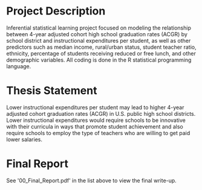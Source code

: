 # Project Description
Inferential statistical learning project focused on modeling the relationship between 4-year adjusted cohort high school graduation rates (ACGR) by school district and instructional expenditures per student, as well as other predictors such as median income, rural/urban status, student teacher ratio, ethnicity, percentage of students receiving reduced or free lunch, and other demographic variables. All coding is done in the R statistical programming language.

# Thesis Statement
Lower instructional expenditures per student may lead to higher 4-year adjusted cohort graduation rates (ACGR) in U.S. public high school districts. Lower instructional expenditures would require schools to be innovative with their curricula in ways that promote student achievement and also require schools to employ the type of teachers who are willing to get paid lower salaries.

# Final Report
See '00_Final_Report.pdf' in the list above to view the final write-up.
